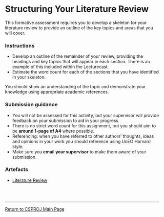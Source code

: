 # Structuring Your Literature Review

This formative assessment requires you to develop a skeleton for your literature review to provide an outline of the key topics and areas that you will cover.

### Instructions
 - Develop an outline of the remainder of your review, providing the headings and key topics that will appear in each section. There is an example of this included within the Lecturecast.
 - Estimate the word count for each of the sections that you have identified in your skeleton.

You should show an understanding of the topic and demonstrate your knowledge using appropriate academic references.

### Submission guidance
 - You will not be assessed for this activity, but your supervisor will provide feedback on your submission to aid in your progress.
 - There is no strict word count for this assignment, but you should aim to be **around 1-page of A4** where possible.
 - Referencing: when you have referred to other authors’ thoughts, ideas and opinions in your work you should reference using UoEO Harvard style.
 - Make sure you **email your supervisor** to make them aware of your submission.


### Artefacts
 - [Literature Review](CSPJ_WK04_Literature.pdf)


<br><br>

--- 

[Return to CSPROJ Main Page](CSPJ_main.md)
